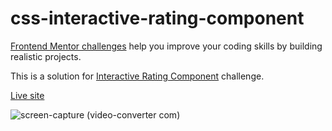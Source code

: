 # css-interactive-rating-component


[Frontend Mentor challenges](https://www.frontendmentor.io/) help you improve your coding skills by building realistic projects.

This is a solution for [Interactive Rating Component](https://www.frontendmentor.io/challenges/interactive-rating-component-koxpeBUmI) challenge.

[Live site](https://amansgz.github.io/css-interactive-rating-component/)

![screen-capture (video-converter com)](https://github.com/amansgz/css-interactive-rating-component/assets/133540994/c6417d36-7805-426a-a527-dba23af7ad0b)
